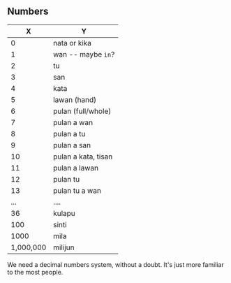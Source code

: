 Numbers
-----
X   | Y
----|----
0   | nata or kika
1   | wan -- maybe `in`?
2   | tu
3   | san
4   | kata
5   | lawan (hand)
6   | pulan (full/whole)
7   | pulan a wan
8   | pulan a tu
9   | pulan a san
10  | pulan a kata, tisan
11  | pulan a lawan
12  | pulan tu
13  | pulan tu a wan
... | ....
36  | kulapu
100 | sinti
1000| mila
1,000,000 | milijun


We need a decimal numbers system, without a doubt.
It's just more familiar to the most people.
